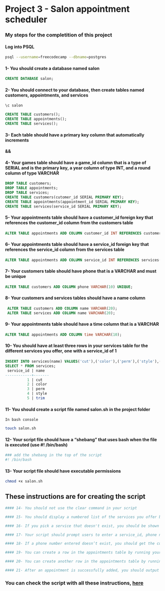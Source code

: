 # Project 3 - Salon appointment scheduler

### My steps for the completition of this project
#### Log into PSQL
~~~ bash
psql --username=freecodecamp --dbname=postgres
~~~

#### 1- You should create a database named salon
~~~ sql
CREATE DATABASE salon;
~~~

#### 2- You should connect to your database, then create tables named customers, appointments, and services
~~~ bash
\c salon
~~~

~~~ sql
CREATE TABLE customers();
CREATE TABLE appointments();
CREATE TABLE services();
~~~

#### 3- Each table should have a primary key column that automatically increments
#### &&
#### 4- Your games table should have a game_id column that is a type of SERIAL and is the primary key, a year column of type INT, and a round column of type VARCHAR
~~~ sql
DROP TABLE customers;
DROP TABLE appointments;
DROP TABLE services;
CREATE TABLE customers(cutomer_id SERIAL PRIMARY KEY);
CREATE TABLE appointments(appointment_id SERIAL PRIMARY KEY);
CREATE TABLE services(service_id SERIAL PRIMARY KEY);
~~~

#### 5- Your appointments table should have a customer_id foreign key that references the customer_id column from the customers table
~~~ sql
ALTER TABLE appointments ADD COLUMN customer_id INT REFERENCES customers(cutomer_id);
~~~

#### 6- Your appointments table should have a service_id foreign key that references the service_id column from the services table
~~~ sql
ALTER TABLE appointments ADD COLUMN service_id INT REFERENCES services(service_id);
~~~

#### 7- Your customers table should have phone that is a VARCHAR and must be unique
~~~ sql
ALTER TABLE customers ADD COLUMN phone VARCHAR(10) UNIQUE;
~~~

#### 8- Your customers and services tables should have a name column
~~~ sql
 ALTER TABLE customers ADD COLUMN name VARCHAR(20);
 ALTER TABLE services ADD COLUMN name VARCHAR(20);
~~~

#### 9- Your appointments table should have a time column that is a VARCHAR
~~~ sql
ALTER TABLE appointments ADD COLUMN time VARCHAR(10);
~~~

#### 10- You should have at least three rows in your services table for the different services you offer, one with a service_id of 1
~~~ sql
INSERT INTO services(name) VALUES('cut'),('color'),('perm'),('style'),('trim');
SELECT * FROM services;
 service_id | name  
------------+-------
          1 | cut
          2 | color
          3 | perm
          4 | style
          5 | trim
~~~

#### 11- You should create a script file named salon.sh in the project folder
<code>In bash console</code>

~~~ bash
touch salon.sh
~~~

#### 12- Your script file should have a “shebang” that uses bash when the file is executed (use #! /bin/bash)
~~~ bash
### add the shebang in the top of the script
#! /bin/bash
~~~

#### 13- Your script file should have executable permissions
~~~ bash
chmod +x salon.sh 
~~~

## These instructions are for creating the script
~~~bash
#### 14- You should not use the clear command in your script

#### 15- You should display a numbered list of the services you offer before the first prompt for input, each with the format #) < service >. For example, 1) cut, where 1 is the service_id

#### 16- If you pick a service that doesn't exist, you should be shown the same list of services again

#### 17- Your script should prompt users to enter a service_id, phone number, a name if they aren’t already a customer, and a time. You should use read to read these inputs into variables named SERVICE_ID_SELECTED, CUSTOMER_PHONE, CUSTOMER_NAME, and SERVICE_TIME

#### 18- If a phone number entered doesn’t exist, you should get the customers name and enter it, and the phone number, into the customers table

#### 19- You can create a row in the appointments table by running your script and entering 1, 555-555-5555, Fabio, 10:30 at each request for input if that phone number isn’t in the customers table. The row should have the customer_id for that customer, and the service_id for the service entered

#### 20- You can create another row in the appointments table by running your script and entering 2, 555-555-5555, 11am at each request for input if that phone number is already in the customers table. The row should have the customer_id for that customer, and the service_id for the service entered

#### 21- After an appointment is successfully added, you should output the message I have put you down for a < service > at < time >, < name> . For example, if the user chooses cut as the service, 10:30 is entered for the time, and their name is Fabio in the database the output would be I have put you down for a cut at 10:30, Fabio. Make sure your script finishes running after completing any of the tasks above, or else the tests won't pass
~~~

### You can check the script with all these instructions, [here](https://github.com/AitorSantaeugenia/freecodecamp-projects/blob/main/relational_database_(beta)/Project_3_Salon_appointment_scheduler/submit/salon.sh)